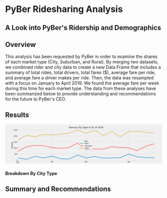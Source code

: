 # PyBer Ridesharing Analysis
## A Look into PyBer's Ridership and Demographics

## Overview
This analysis has been requested by PyBer in order to examine the shares of each market type (City, Suburban, and Rural). By merging two datasets, we combined rider and city data to create a new Data Frame that includes a summary of total rides, total drivers, total fares ($), average fare per ride, and average fare a driver makes per ride. Then, the data was resampled with a focus on January to April 2019. We found the average fare per week during this time for each market type. The data from these analyses have been summarized below to provide understanding and recommendations for the future to PyBer's CEO.


## Results
![farebycityresampleimage](https://github.com/tech-neault/PyBer_Analysis/blob/main/resampled_dates.png)




#### Breakdown By City Type

## Summary and Recommendations



